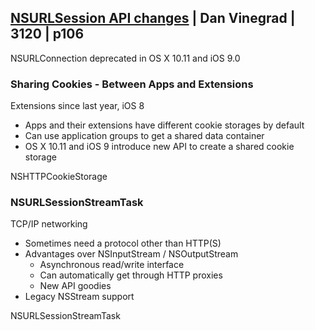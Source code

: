 ## [NSURLSession API changes](4-api-changes.md) | Dan Vinegrad | 3120 | p106

NSURLConnection deprecated in OS X 10.11 and iOS 9.0


### Sharing Cookies -  Between Apps and Extensions

Extensions since last year, iOS 8

- Apps and their extensions have different cookie storages by default
- Can use application groups to get a shared data container
- OS X 10.11 and iOS 9 introduce new API to create a shared cookie storage


NSHTTPCookieStorage


### NSURLSessionStreamTask
TCP/IP networking

- Sometimes need a protocol other than HTTP(S)
- Advantages over NSInputStream / NSOutputStream
  - Asynchronous read/write interface
  - Can automatically get through HTTP proxies
  - New API goodies
- Legacy NSStream support




NSURLSessionStreamTask